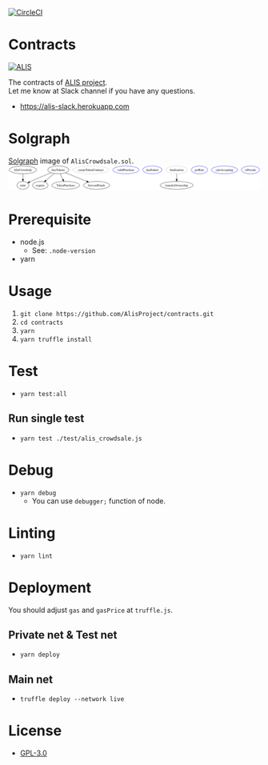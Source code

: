 [![CircleCI](https://circleci.com/gh/AlisProject/contracts/tree/master.svg?style=svg)](https://circleci.com/gh/AlisProject/contracts/tree/master)  
  
# Contracts
[![ALIS](https://alismedia.jp/img/logo.png)](https://alismedia.jp)


The contracts of [ALIS project](https://alismedia.jp).  
Let me know at Slack channel if you have any questions.  
- https://alis-slack.herokuapp.com

# Solgraph
[Solgraph](https://github.com/raineorshine/solgraph) image of `AlisCrowdsale.sol`.  
![](./solgraph/AlisCrowdsale.png)

# Prerequisite 
- node.js
    - See: `.node-version`
- yarn

# Usage

1. `git clone https://github.com/AlisProject/contracts.git`
1. `cd contracts`
1. `yarn`
1. `yarn truffle install`

# Test
- `yarn test:all`

## Run single test
- `yarn test ./test/alis_crowdsale.js`

# Debug
- `yarn debug`
    - You can use `debugger;` function of node.

# Linting
- `yarn lint`

# Deployment
You should adjust `gas` and `gasPrice` at `truffle.js`.

## Private net & Test net
- `yarn deploy`

## Main net
- `truffle deploy --network live`

# License
- [GPL-3.0](https://www.gnu.org/licenses/gpl-3.0.txt)
